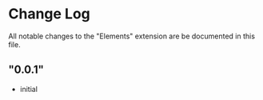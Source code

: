 # Change Log

All notable changes to the "Elements" extension are be documented in this file.

## "0.0.1"

- initial


